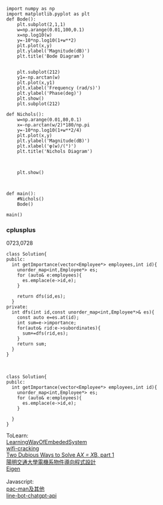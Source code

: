 


```
import numpy as np
import matplotlib.pyplot as plt
def Bode():
    plt.subplot(2,1,1)
    w=np.arange(0.01,100,0.1)
    x=np.log10(w)
    y=-10*np.log10(1+w**2)
    plt.plot(x,y)
    plt.ylabel('Magnitude(dB)')
    plt.title('Bode Diagram')

    
    plt.subplot(212)
    y1=-np.arctan(w)
    plt.plot(x,y1)
    plt.xlabel('Frequency (rad/s)')
    plt.ylabel('Phase(deg)')
    plt.show()
    plt.subplot(212)

def Nichols():
    w=np.arange(0.01,80,0.1)
    x=-np.arctan(w/2)*180/np.pi
    y=-10*np.log10(1+w**2/4)
    plt.plot(x,y)
    plt.ylabel('Magnitude(dB)')
    plt.xlabel('φ(w)/(°)')
    plt.title('Nichols Diagram')
    

    
    plt.show()
    

    
def main():
    #Nichols()
    Bode()

main()
```

### cplusplus

0723,0728<br>
```
class Solution{
pubilc:
  int getImportance(vector<Employee*> employees,int id){
    unorder_map<int,Employee*> es;
    for (auto& e:employees){
      es.emplace(e->id,e);
    }

    return dfs(id,es);
  }
private:
  int dfs(int id,const unorder_map<int,Employee*>& es){
    const auto e=es.at(id);
    int sum=e->importance;
    for(auto& rid:e->subordinates){
      sum+=dfs(rid,es);
    }
    return sum;
  }
}

```
<br>

```
class Solution{
pubilc:
  int getImportance(vector<Employee*> employees,int id){
    unorder_map<int,Employee*> es;
    for (auto& e:employees){
      es.emplace(e->id,e);
    }

  }
}
```

ToLearn:<br>
[LearningWayOfEmbededSystem](https://github.com/SSHeRun/LearningWayOfEmbededSystem)<br>
[wifi-cracking](https://github.com/brannondorsey/wifi-cracking)<br>
[Two Dubious Ways to Solve A*X = X*B, part 1](https://blogs.mathworks.com/cleve/2020/10/09/two-dubious-ways-to-solve-ax-xb-part-1/)<br>
[陽明交通大學電機系物件導向程式設計](http://ocw.nctu.edu.tw/course_detail.php?bgid=8&gid=0&nid=343&page=4)<br>
[Eigen](https://eigen.tuxfamily.org/index.php?title=Main_Page)<br>
<br>
Javascript:<br>
[pac-man及其他](https://www.zhihu.com/answer/2263313024)<br>
[line-bot-chatgpt-api](https://github.com/Hans-Tsai/my-chatgpt/tree/main)<br>



